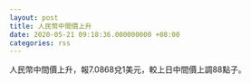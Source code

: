 ```yaml
---
layout: post
title: 人民幣中間價上升
date: 2020-05-21 09:18:36.000000000 +08:00
categories: rss
---
```


人民幣中間價上升，報7.0868兌1美元，較上日中間價上調88點子。
